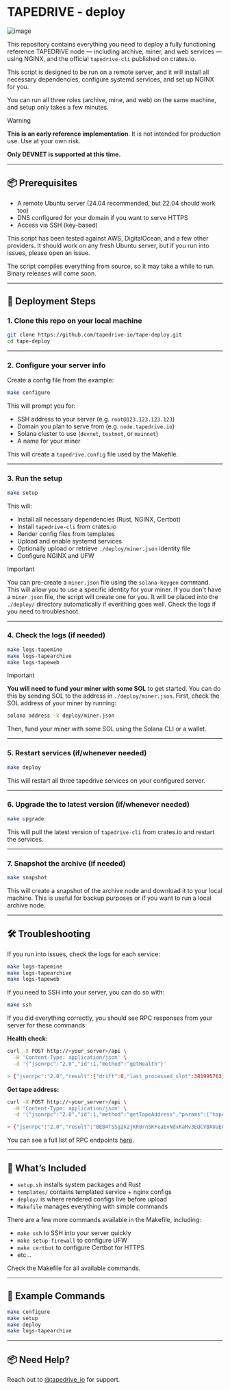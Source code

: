 # TAPEDRIVE - deploy

![image](https://github.com/user-attachments/assets/bf674eb1-512d-47e7-a9c5-e0d0e44c6edb)

This repository contains everything you need to deploy a fully functioning reference TAPEDRIVE node — including archive, miner, and web services — using NGINX, and the official `tapedrive-cli` published on crates.io. 

This script is designed to be run on a remote server, and it will install all necessary dependencies, configure systemd services, and set up NGINX for you.

You can run all three roles (archive, mine, and web) on the same machine, and setup only takes a few minutes.

> [!WARNING]
> **This is an early reference implementation**. It is not intended for production use. Use at your own risk. 
>
> **Only DEVNET is supported at this time.**

---

## 📦 Prerequisites

- A remote Ubuntu server (24.04 recommended, but 22.04 should work too)
- DNS configured for your domain if you want to serve HTTPS
- Access via SSH (key-based)

This script has been tested against AWS, DigitalOcean, and a few other providers. It should work on any fresh Ubuntu server, but if you run into issues, please open an issue. 

The script compiles everything from source, so it may take a while to run. Binary releases will come soon.

---

## 🚀 Deployment Steps

### 1. Clone this repo on your local machine

```bash
git clone https://github.com/tapedrive-io/tape-deploy.git
cd tape-deploy
```

---

### 2. Configure your server info

Create a config file from the example:

```bash
make configure
```

This will prompt you for:

- SSH address to your server (e.g. `root@123.123.123.123`)
- Domain you plan to serve from (e.g. `node.tapedrive.io`)
- Solana cluster to use (`devnet`, `testnet`, or `mainnet`)
- A name for your miner

This will create a `tapedrive.config` file used by the Makefile.

---

### 3. Run the setup

```bash
make setup
```

This will:

- Install all necessary dependencies (Rust, NGINX, Certbot)
- Install `tapedrive-cli` from crates.io
- Render config files from templates
- Upload and enable systemd services
- Optionally upload or retrieve `./deploy/miner.json` identity file
- Configure NGINX and UFW

> [!IMPORTANT]
> You can pre-create a `miner.json` file using the `solana-keygen` command. This will allow you to use a specific identity for your miner. If you don't have a `miner.json` file, the script will create one for you. It will be placed into the `./deploy/` directory automatically if everithing goes well. Check the logs if you need to troubleshoot.

---

### 4. Check the logs (if needed)

```bash
make logs-tapemine
make logs-tapearchive
make logs-tapeweb
```

> [!IMPORTANT]
> **You will need to fund your miner with some SOL** to get started. You can do this by sending SOL to the address in `./deploy/miner.json`.
> First, check the SOL address of your miner by running:
> ```bash
> solana address -k deploy/miner.json
> ```
>
> Then, fund your miner with some SOL using the Solana CLI or a wallet.

---

### 5. Restart services (if/whenever needed)

```bash
make deploy
```

This will restart all three tapedrive services on your configured server.

---

### 6. Upgrade the to latest version (if/whenever needed)

```bash
make upgrade
```

This will pull the latest version of `tapedrive-cli` from crates.io and restart the services.

---

### 7. Snapshot the archive (if needed)

```bash
make snapshot
```

This will create a snapshot of the archive node and download it to your local machine. This is useful for backup purposes or if you want to run a local archive node.

--- 

## 🛠️ Troubleshooting

If you run into issues, check the logs for each service:

```bash
make logs-tapemine
make logs-tapearchive
make logs-tapeweb
```

If you need to SSH into your server, you can do so with:

```bash
make ssh
```

If you did everything correctly, you should see RPC responses from your server for these commands:

**Health check:**
```bash
curl -X POST http://<your_server>/api \
  -H 'Content-Type: application/json' \
  -d '{"jsonrpc":"2.0","id":1,"method":"getHealth"}'

> {"jsonrpc":"2.0","result":{"drift":0,"last_processed_slot":381995763},"id":5}
```

**Get tape address:**
```bash
curl -X POST http://<your_server>/api \
  -H 'Content-Type: application/json' \
  -d '{"jsonrpc":"2.0","id":1,"method":"getTapeAddress","params":{"tape_number":1}}'

> {"jsonrpc":"2.0","result":"BEB4TSSg2k2jKR8rnSKFeaEvNdxKaMv3EQCVBAUaEUPM","id":1}
```

You can see a full list of RPC endpoints [here](https://docs.rs/tape-network/latest/tape_network/web/index.html).

---

## 🧠 What’s Included

- `setup.sh` installs system packages and Rust
- `templates/` contains templated service + nginx configs
- `deploy/` is where rendered configs live before upload
- `Makefile` manages everything with simple commands

There are a few more commands available in the Makefile, including:
- `make ssh` to SSH into your server quickly
- `make setup-firewall` to configure UFW
- `make certbot` to configure Certbot for HTTPS
- etc... 

Check the Makefile for all available commands.

---

## 🧪 Example Commands

```bash
make configure
make setup
make deploy
make logs-tapearchive
```

---

## 📦 Need Help?

Reach out to [@tapedrive_io](https://twitter.com/tapedrive_io) for support.
